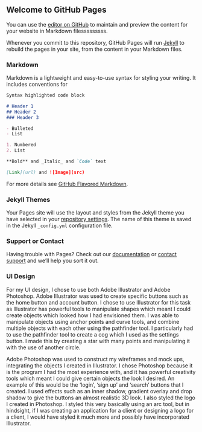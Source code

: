 ## Welcome to GitHub Pages

You can use the [editor on GitHub](https://github.com/Alisterkyle97/multimedia/edit/master/index.md) to maintain and preview the content for your website in Markdown filesssssssss.

Whenever you commit to this repository, GitHub Pages will run [Jekyll](https://jekyllrb.com/) to rebuild the pages in your site, from the content in your Markdown files.

### Markdown

Markdown is a lightweight and easy-to-use syntax for styling your writing. It includes conventions for

```markdown
Syntax highlighted code block

# Header 1
## Header 2
### Header 3

- Bulleted
- List

1. Numbered
2. List

**Bold** and _Italic_ and `Code` text

[Link](url) and ![Image](src)
```

For more details see [GitHub Flavored Markdown](https://guides.github.com/features/mastering-markdown/).

### Jekyll Themes

Your Pages site will use the layout and styles from the Jekyll theme you have selected in your [repository settings](https://github.com/Alisterkyle97/multimedia/settings). The name of this theme is saved in the Jekyll `_config.yml` configuration file.

### Support or Contact

Having trouble with Pages? Check out our [documentation](https://help.github.com/categories/github-pages-basics/) or [contact support](https://github.com/contact) and we’ll help you sort it out.

### UI Design

For my UI design, I chose to use both Adobe Illustrator and Adobe Photoshop.
Adobe Illustrator was used to create specific buttons such as the home button and account button. I chose to use Illustrator for this task as Illustrator has powerful tools to manipulate shapes which meant I could create objects which looked how I had envisioned them.
I was able to manipulate objects using anchor points and curve tools, and combine multiple objects with each other using the pathfinder tool. I particularly had to use the pathfinder tool to create a cog which I used as the settings button. I made this by creating a star with many points and manipulating it with the use of another circle.

Adobe Photoshop was used to construct my wireframes and mock ups, integrating the objects I created in Illustrator. I chose Photoshop because it is the program I had the most experience with, and it has powerful creativity tools which meant I could give certain objects the look I desired. An example of this would be the ‘login’, ‘sign up’ and ‘search’ buttons that I created. I used effects such as an inner shadow, gradient overlay and drop shadow to give the buttons an almost realistic 3D look.
I also styled the logo I created in Photoshop. I styled this very basically using an arc tool, but in hindsight, if I was creating an application for a client or designing a logo for a client, I would have styled it much more and possibly have incorporated Illustrator. 

<blockquote class="imgur-embed-pub" lang="en" data-id="a/GOI2AuP" data-context="false" ><a href="//imgur.com/a/GOI2AuP"></a></blockquote><script async src="//s.imgur.com/min/embed.js" charset="utf-8"></script>
